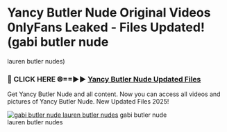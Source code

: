 # Yancy Butler Nude Original Videos 0nlyFans Leaked - Files Updated! (gabi butler nude<br>
lauren butler nudes)

<h3>🔴 CLICK HERE 🌐==►► <a href="https://tinyurl.com/2p9ay9w9" rel="nofollow">Yancy Butler Nude Updated Files</a></h3>

Get Yancy Butler Nude and all content. Now you can access all videos and pictures of Yancy Butler Nude. New Updated Files 2025!

[![gabi butler nude<br>
lauren butler nudes](https://i.imgur.com/KQgVmj3.gif)](https://tinyurl.com/2p9ay9w9)
gabi butler nude<br>
lauren butler nudes